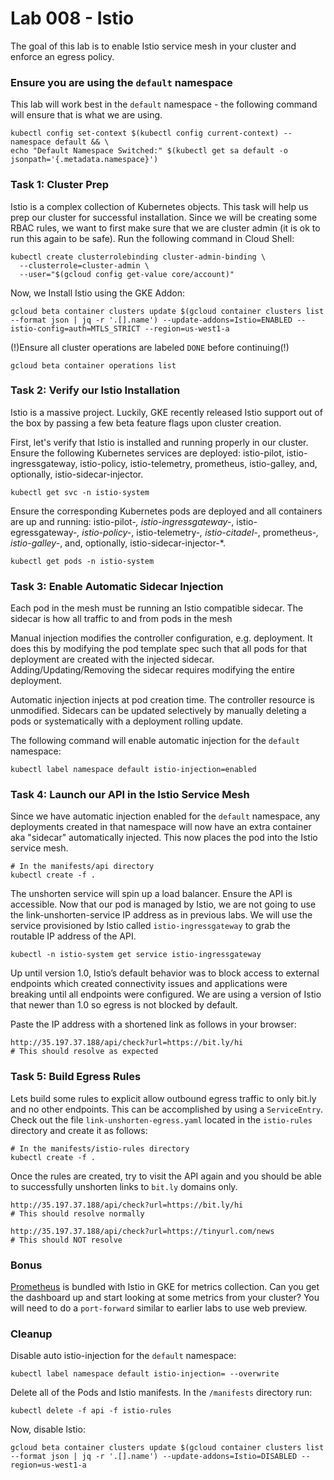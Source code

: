 # Lab 008 - Istio
The goal of this lab is to enable Istio service mesh in your cluster and enforce an egress policy.

### Ensure you are using the `default` namespace

This lab will work best in the `default` namespace - the following command will ensure that is what we are using.
```
kubectl config set-context $(kubectl config current-context) --namespace default && \
echo "Default Namespace Switched:" $(kubectl get sa default -o jsonpath='{.metadata.namespace}')
```

### Task 1: Cluster Prep
Istio is a complex collection of Kubernetes objects. This task will help us prep our cluster for successful installation. Since we will be creating some RBAC rules, we want to first make sure that we are cluster admin (it is ok to run this again to be safe). Run the following command in Cloud Shell:
```
kubectl create clusterrolebinding cluster-admin-binding \
  --clusterrole=cluster-admin \
  --user="$(gcloud config get-value core/account)"
```

Now, we Install Istio using the GKE Addon:
```
gcloud beta container clusters update $(gcloud container clusters list --format json | jq -r '.[].name') --update-addons=Istio=ENABLED --istio-config=auth=MTLS_STRICT --region=us-west1-a
```

(!)Ensure all cluster operations are labeled `DONE` before continuing(!)
```
gcloud beta container operations list 
```

### Task 2: Verify our Istio Installation
Istio is a massive project. Luckily, GKE recently released Istio support out of the box by passing a few beta feature flags upon cluster creation.

First, let's verify that Istio is installed and running properly in our cluster. Ensure the following Kubernetes services are deployed: istio-pilot, istio-ingressgateway, istio-policy, istio-telemetry, prometheus, istio-galley, and, optionally, istio-sidecar-injector.

```
kubectl get svc -n istio-system
```
Ensure the corresponding Kubernetes pods are deployed and all containers are up and running: istio-pilot-*, istio-ingressgateway-*, istio-egressgateway-*, istio-policy-*, istio-telemetry-*, istio-citadel-*, prometheus-*, istio-galley-*, and, optionally, istio-sidecar-injector-*.
```
kubectl get pods -n istio-system
```

### Task 3: Enable Automatic Sidecar Injection

Each pod in the mesh must be running an Istio compatible sidecar. The sidecar is how all traffic to and from pods in the mesh

Manual injection modifies the controller configuration, e.g. deployment. It does this by modifying the pod template spec such that all pods for that deployment are created with the injected sidecar. Adding/Updating/Removing the sidecar requires modifying the entire deployment.

Automatic injection injects at pod creation time. The controller resource is unmodified. Sidecars can be updated selectively by manually deleting a pods or systematically with a deployment rolling update.

The following command will enable automatic injection for the `default` namespace:
```
kubectl label namespace default istio-injection=enabled
```

### Task 4: Launch our API in the Istio Service Mesh
Since we have automatic injection enabled for the `default` namespace, any deployments created in that namespace will now have an extra container aka "sidecar" automatically injected. This now places the pod into the Istio service mesh.
```
# In the manifests/api directory
kubectl create -f .
```
The unshorten service will spin up a load balancer. Ensure the API is accessible. Now that our pod is managed by Istio, we are not going to use the link-unshorten-service IP address as in previous labs. We will use the service provisioned by Istio called `istio-ingressgateway` to grab the routable IP address of the API.
```
kubectl -n istio-system get service istio-ingressgateway
```

Up until version 1.0, Istio’s default behavior was to block access to external endpoints which created connectivity issues and applications were breaking until all endpoints were configured. We are using a version of Istio that newer than 1.0 so egress is not blocked by default.

Paste the IP address with a shortened link as follows in your browser:
```
http://35.197.37.188/api/check?url=https://bit.ly/hi
# This should resolve as expected
```

### Task 5: Build Egress Rules
Lets build some rules to explicit allow outbound egress traffic to only bit.ly and no other endpoints. This can be accomplished by using a `ServiceEntry`. Check out the file `link-unshorten-egress.yaml` located in the `istio-rules` directory and create it as follows:

```
# In the manifests/istio-rules directory
kubectl create -f .
```

Once the rules are created, try to visit the API again and you should be able to successfully unshorten links to `bit.ly` domains only. 

```
http://35.197.37.188/api/check?url=https://bit.ly/hi
# This should resolve normally

http://35.197.37.188/api/check?url=https://tinyurl.com/news
# This should NOT resolve
```

### Bonus
[Prometheus](https://istio.io/docs/tasks/telemetry/querying-metrics/) is bundled with Istio in GKE for metrics collection. Can you get the dashboard up and start looking at some metrics from your cluster? You will need to do a `port-forward` similar to earlier labs to use web preview.

### Cleanup

Disable auto istio-injection for the `default` namespace:
```
kubectl label namespace default istio-injection= --overwrite
```

Delete all of the Pods and Istio manifests. In the `/manifests` directory run:
```
kubectl delete -f api -f istio-rules
```

Now, disable Istio:
```
gcloud beta container clusters update $(gcloud container clusters list --format json | jq -r '.[].name') --update-addons=Istio=DISABLED --region=us-west1-a
```